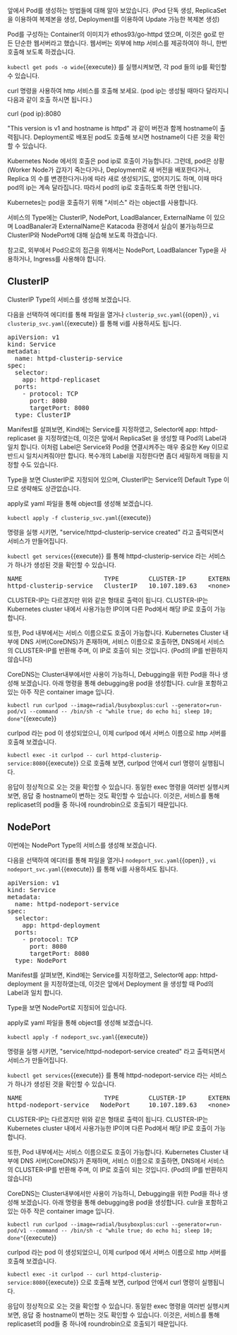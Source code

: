 앞에서 Pod를 생성하는 방법들에 대해 알아 보았습니다. (Pod 단독 생성, ReplicaSet을 이용하여 복제본을 생성, Deployment를 이용하여 Update 가능한 복제본 생성)

Pod를 구성하는 Container의 이미지가 ethos93/go-httpd 였으며, 이것은 go로 만든 단순한 웹서버라고 했습니다.
웹서버는 외부에 http 서비스를 제공하여야 하니, 한번 호출해 보도록 하겠습니다.

`kubectl get pods -o wide`{{execute}} 를 실행시켜보면, 각 pod 들의 ip를 확인할 수 있습니다.

curl 명령을 사용하여 http 서비스를 호출해 보세요. (pod ip는 생성될 때마다 달라지니 다음과 같이 호출 하시면 됩니다.)

curl {pod ip}:8080

"This version is v1 and hostname is httpd" 과 같이 버전과 함께 hostname이 출력됩니다.
Deployment로 배포된 pod도 호출해 보시면 hostname이 다른 것을 확인할 수 있습니다.

Kubernetes Node 에서의 호출은 pod ip로 호출이 가능합니다.
그런데, pod은 상황(Worker Node가 갑자기 죽는다거나, Deployment로 새 버전을 배포한다거나, 
Replica 의 수를 변경한다거나)에 따라 새로 생성되기도, 없어지기도 하며, 이때 마다 pod의 ip는 계속 달라집니다. 따라서 pod의 ip로 호출하도록 하면 안됩니다.

Kubernetes는 pod을 호출하기 위해 "서비스" 라는 object를 사용합니다.

서비스의 Type에는 ClusterIP, NodePort, LoadBalancer, ExternalName 이 있으며 LoadBanaler과 ExternalName은 Katacoda 환경에서 실습이 불가능하므로 ClusterIP와 NodePort에 대해 실습해 보도록 하겠습니다.

참고로, 외부에서 Pod으로의 접근을 위해서는 NodePort, LoadBalancer Type을 사용하거나, Ingress를 사용해야 합니다.

## ClusterIP

ClusterIP Type의 서비스를 생성해 보겠습니다.

다음을 선택하여 에디터를 통해 파일을 열거나 `clusterip_svc.yaml`{{open}} , `vi clusterip_svc.yaml`{{execute}} 를 통해 vi를 사용하셔도 됩니다.

<pre class="file" data-filename="clusterip_svc.yaml" data-target="replace">apiVersion: v1
kind: Service
metadata:
  name: httpd-clusterip-service
spec:
  selector:
    app: httpd-replicaset
  ports:
    - protocol: TCP
      port: 8080
      targetPort: 8080
  type: ClusterIP
</pre>

Manifest를 살펴보면, Kind에는 Service를 지정하였고, Selector에 app: httpd-replicaset 을 지정하였는데, 이것은 앞에서 ReplicaSet 을 생성할 때 Pod의 Label과 일치 합니다. 이처럼 Label은 Service와 Pod을 연결시켜주는 매우 중요한 Key 이므로 반드시 일치시켜줘야만 합니다. 복수개의 Label을 지정한다면 좀더 세밀하게 매핑을 지정할 수도 있습니다.

Type을 보면 ClusterIP로 지정되어 있으며, ClusterIP는 Service의 Default Type 이므로 생략해도 상관없습니다.

apply로 yaml 파일을 통해 object를 생성해 보겠습니다.

`kubectl apply -f clusterip_svc.yaml`{{execute}}

명령을 실행 시키면, "service/httpd-clusterip-service created" 라고 출력되면서 서비스가 만들어집니다.

`kubectl get services`{{execute}} 를 통해 httpd-clusterip-service 라는 서비스가 하나가 생성된 것을 확인할 수 있습니다.

<pre>
NAME                      TYPE        CLUSTER-IP      EXTERNAL-IP   PORT(S)    AGE
httpd-clusterip-service   ClusterIP   10.107.189.63   &lt;none&gt;        8080/TCP   37m
</pre>

CLUSTER-IP는 다르겠지만 위와 같은 형태로 출력이 됩니다.
CLUSTER-IP는 Kubernetes cluster 내에서 사용가능한 IP이며 다른 Pod에서 해당 IP로 호출이 가능합니다.

또한, Pod 내부에서는 서비스 이름으로도 호출이 가능합니다. Kubernetes Cluster 내부에 DNS 서버(CoreDNS)가 존재하며, 서비스 이름으로 호출하면, DNS에서 서비스의 CLUSTER-IP를 반환해 주며, 이 IP로 호출이 되는 것입니다. (Pod의 IP를 반환하지 않습니다)

CoreDNS는 Cluster내부에서만 사용이 가능하니, Debugging을 위한 Pod을 하나 생성해 보겠습니다. 아래 명령을 통해 debugging용 pod을 생성합니다.
culr을 포함하고 있는 아주 작은 container image 입니다.

`kubectl run curlpod --image=radial/busyboxplus:curl --generator=run-pod/v1 --command -- /bin/sh -c "while true; do echo hi; sleep 10; done"`{{execute}}

curlpod 라는 pod 이 생성되었으니, 이제 curlpod 에서 서버스 이름으로 http 서버를 호출해 보겠습니다.

`kubectl exec -it curlpod -- curl httpd-clusterip-service:8080`{{execute}} 으로 호출해 보면, curlpod 안에서 curl 명령이 실행됩니다.

응답이 정상적으로 오는 것을 확인할 수 있습니다. 동일한 exec 명령을 여러번 실행시켜 보면, 응답 중 hostname이 변하는 것도 확인할 수 있습니다.
이것은, 서비스를 통해 replicaset의 pod들 중 하나에 roundrobin으로 호출되기 때문입니다.

## NodePort

이번에는 NodePort Type의 서비스를 생성해 보겠습니다.

다음을 선택하여 에디터를 통해 파일을 열거나 `nodeport_svc.yaml`{{open}} , `vi nodeport_svc.yaml`{{execute}} 를 통해 vi를 사용하셔도 됩니다.

<pre class="file" data-filename="nodeport_svc.yaml" data-target="replace">apiVersion: v1
kind: Service
metadata:
  name: httpd-nodeport-service
spec:
  selector:
    app: httpd-deployment
  ports:
    - protocol: TCP
      port: 8080
      targetPort: 8080
  type: NodePort
</pre>

Manifest를 살펴보면, Kind에는 Service를 지정하였고, Selector에 app: httpd-deployment 을 지정하였는데, 이것은 앞에서 Deployment 을 생성할 때 Pod의 Label과 일치 합니다.

Type을 보면 NodePort로 지정되어 있습니다.

apply로 yaml 파일을 통해 object를 생성해 보겠습니다.

`kubectl apply -f nodeport_svc.yaml`{{execute}}

명령을 실행 시키면, "service/httpd-nodeport-service created" 라고 출력되면서 서비스가 만들어집니다.

`kubectl get services`{{execute}} 를 통해 httpd-nodeport-service 라는 서비스가 하나가 생성된 것을 확인할 수 있습니다.

<pre>
NAME                      TYPE        CLUSTER-IP      EXTERNAL-IP   PORT(S)          AGE
httpd-nodeport-service   NodePort     10.107.189.63   &lt;none&gt;        8080:31973/TCP   37m
</pre>

CLUSTER-IP는 다르겠지만 위와 같은 형태로 출력이 됩니다.
CLUSTER-IP는 Kubernetes cluster 내에서 사용가능한 IP이며 다른 Pod에서 해당 IP로 호출이 가능합니다.

또한, Pod 내부에서는 서비스 이름으로도 호출이 가능합니다. Kubernetes Cluster 내부에 DNS 서버(CoreDNS)가 존재하며, 서비스 이름으로 호출하면, DNS에서 서비스의 CLUSTER-IP를 반환해 주며, 이 IP로 호출이 되는 것입니다. (Pod의 IP를 반환하지 않습니다)

CoreDNS는 Cluster내부에서만 사용이 가능하니, Debugging을 위한 Pod을 하나 생성해 보겠습니다. 아래 명령을 통해 debugging용 pod을 생성합니다.
culr을 포함하고 있는 아주 작은 container image 입니다.

`kubectl run curlpod --image=radial/busyboxplus:curl --generator=run-pod/v1 --command -- /bin/sh -c "while true; do echo hi; sleep 10; done"`{{execute}}

curlpod 라는 pod 이 생성되었으니, 이제 curlpod 에서 서버스 이름으로 http 서버를 호출해 보겠습니다.

`kubectl exec -it curlpod -- curl httpd-clusterip-service:8080`{{execute}} 으로 호출해 보면, curlpod 안에서 curl 명령이 실행됩니다.

응답이 정상적으로 오는 것을 확인할 수 있습니다. 동일한 exec 명령을 여러번 실행시켜 보면, 응답 중 hostname이 변하는 것도 확인할 수 있습니다.
이것은, 서비스를 통해 replicaset의 pod들 중 하나에 roundrobin으로 호출되기 때문입니다.
